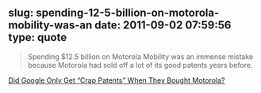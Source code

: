 slug: spending-12-5-billion-on-motorola-mobility-was-an
date: 2011-09-02 07:59:56
type: quote
---

> Spending $12.5 billion on Motorola Mobility was an immense mistake because Motorola had sold off a lot of its good patents years before.

[Did Google Only Get “Crap Patents” When They Bought Motorola?](http://gizmodo.com/5836586/did-google-only-get-crap-patents-when-they-bought-motorola)
